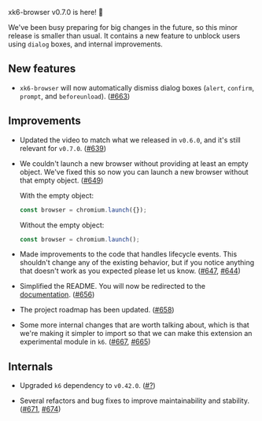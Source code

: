xk6-browser v0.7.0 is here! :tada:

We've been busy preparing for big changes in the future, so this minor release is smaller than usual. It contains a new feature to unblock users using `dialog` boxes, and internal improvements.


## New features

- `xk6-browser` will now automatically dismiss dialog boxes (`alert`, `confirm`, `prompt`, and `beforeunload`). ([#663](https://github.com/grafana/xk6-browser/pull/663))


## Improvements

- Updated the video to match what we released in `v0.6.0`, and it's still relevant for `v0.7.0`. ([#639](https://github.com/grafana/xk6-browser/pull/639))
- We couldn't launch a new browser without providing at least an empty object. We've fixed this so now you can launch a new browser without that empty object. ([#649](https://github.com/grafana/xk6-browser/pull/649))
    
    With the empty object:

    ```js
    const browser = chromium.launch({});
    ```

    Without the empty object:

    ```js
    const browser = chromium.launch();
    ```

- Made improvements to the code that handles lifecycle events. This shouldn't change any of the existing behavior, but if you notice anything that doesn't work as you expected please let us know. ([#647](https://github.com/grafana/xk6-browser/pull/647), [#644](https://github.com/grafana/xk6-browser/pull/644))

- Simplified the README. You will now be redirected to the [documentation](https://k6.io/docs/javascript-api/xk6-browser/). ([#656](https://github.com/grafana/xk6-browser/pull/656))

- The project roadmap has been updated. ([#658](https://github.com/grafana/xk6-browser/pull/658))

- Some more internal changes that are worth talking about, which is that we're making it simpler to import so that we can make this extension an experimental module in `k6`. ([#667](https://github.com/grafana/xk6-browser/pull/667), [#665](https://github.com/grafana/xk6-browser/pull/665))



## Internals

- Upgraded `k6` dependency to `v0.42.0`. ([#?](https://github.com/grafana/xk6-browser/pull/?))

- Several refactors and bug fixes to improve maintainability and stability. ([#671](https://github.com/grafana/xk6-browser/pull/671), [#674](https://github.com/grafana/xk6-browser/pull/674))
